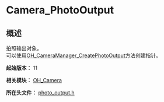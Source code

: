 # Camera_PhotoOutput
<!--Kit: Camera Kit-->
<!--Subsystem: Multimedia-->
<!--Owner: @qano-->
<!--Designer: @leo_ysl-->
<!--Tester: @xchaosioda-->
<!--Adviser: @w_Machine_cc-->

## 概述

拍照输出对象。<br> 可以使用[OH_CameraManager_CreatePhotoOutput](capi-camera-manager-h.md#oh_cameramanager_createphotooutput)方法创建指针。

**起始版本：** 11

**相关模块：** [OH_Camera](capi-oh-camera.md)

**所在头文件：** [photo_output.h](capi-photo-output-h.md)

